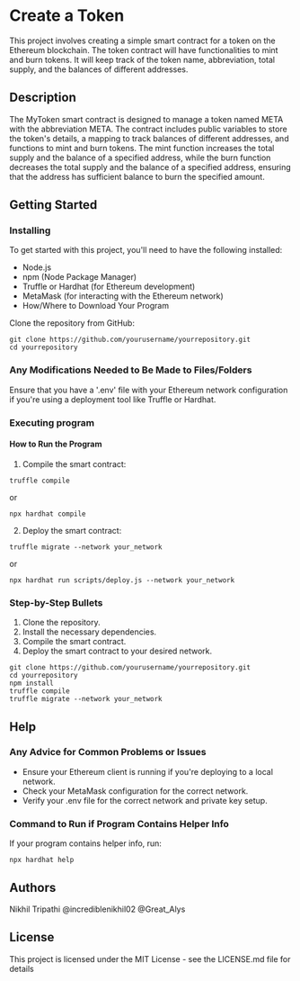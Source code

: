 # Create a Token

This project involves creating a simple smart contract for a token on the Ethereum blockchain. The token contract will have functionalities to mint and burn tokens. It will keep track of the token name, abbreviation, total supply, and the balances of different addresses.

## Description

The MyToken smart contract is designed to manage a token named META with the abbreviation META. The contract includes public variables to store the token's details, a mapping to track balances of different addresses, and functions to mint and burn tokens. The mint function increases the total supply and the balance of a specified address, while the burn function decreases the total supply and the balance of a specified address, ensuring that the address has sufficient balance to burn the specified amount.

## Getting Started

### Installing
To get started with this project, you'll need to have the following installed:

* Node.js
* npm (Node Package Manager)
* Truffle or Hardhat (for Ethereum development)
* MetaMask (for interacting with the Ethereum network)
* How/Where to Download Your Program

Clone the repository from GitHub:
```
git clone https://github.com/yourusername/yourrepository.git
cd yourrepository
```
### Any Modifications Needed to Be Made to Files/Folders

Ensure that you have a '.env' file with your Ethereum network configuration if you're using a deployment tool like Truffle or Hardhat.

### Executing program

#### How to Run the Program
1. Compile the smart contract:
```
truffle compile
```
or

```
npx hardhat compile
```

2. Deploy the smart contract:

```
truffle migrate --network your_network
```

or

```
npx hardhat run scripts/deploy.js --network your_network
```

### Step-by-Step Bullets
1. Clone the repository.
2. Install the necessary dependencies.
3. Compile the smart contract.
4. Deploy the smart contract to your desired network.

```
git clone https://github.com/yourusername/yourrepository.git
cd yourrepository
npm install
truffle compile
truffle migrate --network your_network
```
## Help
### Any Advice for Common Problems or Issues
* Ensure your Ethereum client is running if you're deploying to a local network.
* Check your MetaMask configuration for the correct network.
* Verify your .env file for the correct network and private key setup.
### Command to Run if Program Contains Helper Info
If your program contains helper info, run:
```
npx hardhat help
```

## Authors

Nikhil Tripathi
@incrediblenikhil02
@Great_Alys



## License

This project is licensed under the MIT License - see the LICENSE.md file for details
